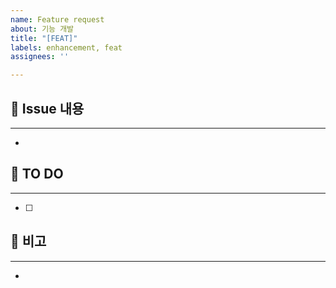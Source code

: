 ```yaml
---
name: Feature request
about: 기능 개발
title: "[FEAT]"
labels: enhancement, feat
assignees: ''

---
```


## 🍒 Issue 내용
***
- 

## 📝 TO DO
***
- [ ]

## 🍊 비고
***
-